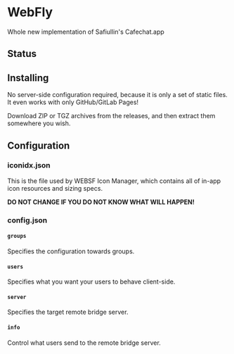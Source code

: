 # WebFly
Whole new implementation of Safiullin's Cafechat.app

## Status

## Installing
No server-side configuration required, because it is only a set of static files. It even works with only GitHub/GitLab Pages!

Download ZIP or TGZ archives from the releases, and then extract them somewhere you wish.

## Configuration
### iconidx.json
This is the file used by WEBSF Icon Manager, which contains all of in-app icon resources and sizing specs.

**DO NOT CHANGE IF YOU DO NOT KNOW WHAT WILL HAPPEN!**
### config.json
#### ```groups```
Specifies the configuration towards groups.
#### ```users```
Specifies what you want your users to behave client-side.
#### ```server```
Specifies the target remote bridge server.
#### ```info```
Control what users send to the remote bridge server.
